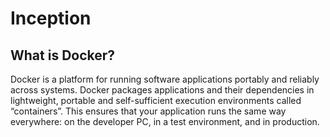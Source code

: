 # Inception



## What is Docker?

Docker is a platform for running software applications portably and reliably across systems. Docker packages applications and their dependencies in lightweight, portable and self-sufficient execution environments called “containers”. This ensures that your application runs the same way everywhere: on the developer PC, in a test environment, and in production.

